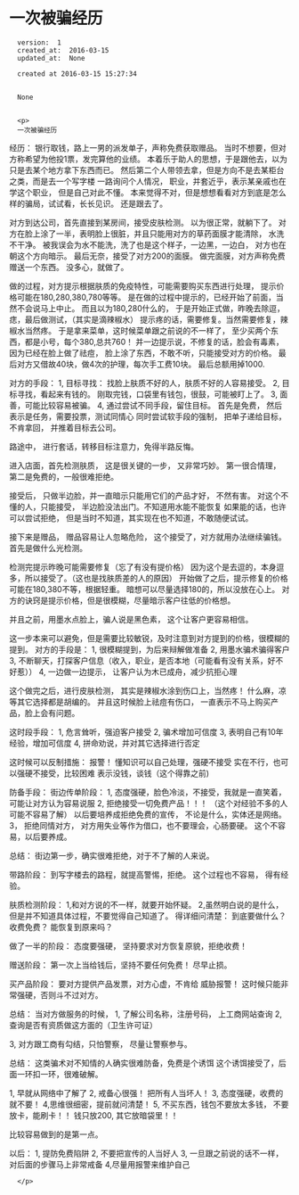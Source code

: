 
  # 一次被骗经历

      version:  1
      created_at:  2016-03-15
      updated_at:  None

      created at 2016-03-15 15:27:34 


      None


      <p>
      一次被骗经历
经历：
银行取钱，路上一男的派发单子，声称免费获取赠品。
当时不想要，但对方称希望为他投1票，发完算他的业绩。
本着乐于助人的思想，于是跟他去，以为只是去某个地方拿下东西而已。
然后第二个人带领去拿，但是方向不是去某柜台之类，而是去一个写字楼
一路询问个人情况， 职业，并套近乎，表示某亲戚也在学这个职业，
但是自己对此不懂。
本来觉得不对，但是想想看看对方到底是怎么样的骗局，试试看，长长见识。
还是跟去了。

对方到达公司，首先直接到某房间，接受皮肤检测。
以为很正常，就躺下了。
对方在脸上涂了一半，表明脸上很脏，并且只能用对方的草药面膜才能清除，
水洗不干净。 被我误会为水不能洗，洗了也是这个样子，一边黑，一边白，
对方也在朝这个方向暗示。
最后无奈，接受了对方200的面膜。
做完面膜，对方声称免费赠送一个东西。
没多心，就做了。

做的过程，对方提示根据肤质的免疫特性，可能需要购买东西进行处理，
提示价格可能在180,280,380,780等等。
是在做的过程中提示的，已经开始了前面，当然不会说马上中止。
而且以为180,280什么的， 
于是开始正式做，昨晚去除逗，痣，最后做测试，（其实是滴辣椒水）
提示疼的话，需要修复。当然需要修复，辣椒水当然疼。
于是拿来菜单，这时候菜单跟之前说的不一样了，
至少买两个东西，都是小号，每个380,总共760！
并一边提示说，不修复的话，脸会有毒素，因为已经在脸上做了祛痘，
脸上涂了东西，不敢不听，只能接受对方的价格。
最后对方又借故40块，做4次的护理，每次手工费10块。
最后总额用掉1000.

对方的手段：
1, 目标寻找： 找脸上肤质不好的人，肤质不好的人容易接受。
2, 目标寻找，看起来有钱的。 刚取完钱，口袋里有钱包，很鼓，可能被盯上了。
3, 面善，可能比较容易被骗。
4, 通过尝试不同手段，留住目标。 
首先是免费，
然后表示是任务，需要投票，测试同情心
同时尝试软手段的强制， 把单子递给目标，不肯拿回，
并推着目标去公司。

路途中， 进行套话，转移目标注意力，免得半路反悔。

进入店面，首先检测肤质， 这是很关键的一步，
又非常巧妙。 
第一很合情理，
第二是免费的，一般很难拒绝。

接受后， 只做半边脸，并一直暗示只能用它们的产品才好，
不然有害。
对这个不懂的人，只能接受， 半边脸没法出门。不知道用水能不能恢复
如果能的话，也许可以尝试拒绝，
但是当时不知道，其实现在也不知道，不敢随便试试。

接下来是赠品， 赠品容易让人忽略危险，
这个接受了，对方就用办法继续骗钱。
首先是做什么光检测。

检测完提示昨晚可能需要修复（忘了有没有提价格）
因为这个是去逗的，本身逗多，所以接受了。（这也是找肤质差的人的原因）
开始做了之后，提示修复的价格可能在180,380不等，根据轻重。
暗想可以尽量选择180的，所以没放在心上。
对方的诀窍是提示价格，但是很模糊，尽量暗示客户往低的价格想。

并且之前，用墨水点脸上，骗人说是黑色素，
这个让客户更容易相信。 

这一步本来可以避免，但是需要比较敏锐，及时注意到对方提到的价格，很模糊的提到。
对方的手段是：
1, 很模糊提到，为后来辩解做准备
2, 用墨水骗术骗得客户
3, 不断聊天，打探客户信息（收入，职业，是否本地（可能看有没有关系，好不好惹））
4, 一边做一边提示， 让客户认为木已成舟，减少抗拒心理

这个做完之后，进行皮肤检测， 其实是辣椒水涂到伤口上，当然疼！
什么麻，凉等其它选择都是胡编的。
并且这时候脸上祛痘有伤口， 
一直表示不马上购买产品，脸上会有问题。

这时段手段：
1, 危言耸听，强迫客户接受
2, 骗术增加可信度
3, 表明自己有10年经验，增加可信度
4, 拼命劝说，并对其它选择进行否定

这时候可以反制措施：
报警！
懂知识可以自己处理，强硬不接受
实在不行，也可以强硬不接受，比较困难
表示没钱，谈钱（这个得靠之前)


防备手段：
街边传单阶段：
1, 态度强硬，脸色冷淡，不接受，我就是一直笑着，可能让对方认为容易说服
2, 拒绝接受一切免费产品！！！ （这个对经验不多的人可能不容易了解）
以后要培养成拒绝免费的宣传， 不论是什么，实体还是网络。
3， 拒绝同情对方， 对方用失业等作为借口，也不要理会，心肠要硬。
这个不容易，以后要养成。

总结： 街边第一步，确实很难拒绝，对于不了解的人来说。

带路阶段：
到写字楼去的路程，就提高警惕，拒绝。
这个过程也不容易， 得有经验。

肤质检测阶段：
1,和对方说的不一样，就要开始怀疑。
2,虽然明白说的是什么，但是并不知道具体过程，不要觉得自己知道了。
得详细问清楚：
到底要做什么？
收费免费？
能恢复到原来吗？

做了一半的阶段： 
态度要强硬， 坚持要求对方恢复原貌，拒绝收费！

赠送阶段：
第一次上当给钱后，坚持不要任何免费！
尽早止损。

买产品阶段： 
要对方提供产品发票，对方心虚，不肯给
威胁报警！
这时候只能非常强硬，否则斗不过对方。

总结： 
当对方做服务的时候，
1, 了解公司名称，注册号码，
上工商网站查询
2, 查询是否有资质做这方面的（卫生许可证）

3, 对方跟工商有勾结，只怕警察， 尽量让警察参与。



总结： 
这类骗术对不知情的人确实很难防备，免费是个诱饵
这个诱饵接受了，后面一环扣一环，很难破解。

1, 早就从网络中了解了
2, 戒备心很强！ 把所有人当坏人！
3, 态度强硬，收费的就不要！
4,思维很细密，提前就问清楚！
5, 不买东西，钱包不要放太多钱， 不要放卡，能刷卡！！
钱只放200, 其它放暗袋里！！

比较容易做到的是第一点。

以后：
1, 提防免费陷阱 
2, 不要把宣传的人当好人
3, 一旦跟之前说的话不一样，对后面的步骤马上非常戒备
4,尽量用报警来维护自己






      </p>

  